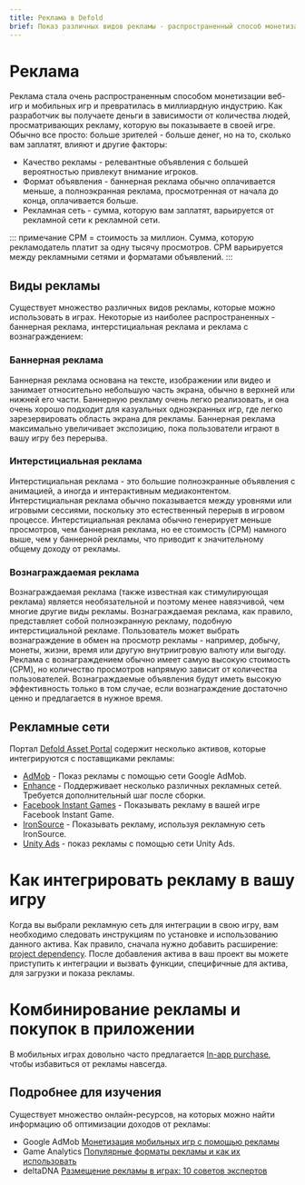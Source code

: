 ```yaml
---
title: Реклама в Defold
brief: Показ различных видов рекламы - распространенный способ монетизации мобильных и веб игр. В этом руководстве показано несколько способов монетизации игры с помощью рекламы.
---
```


# Реклама

Реклама стала очень распространенным способом монетизации веб-игр и мобильных игр и превратилась в миллиардную индустрию. Как разработчик вы получаете деньги в зависимости от количества людей, просматривающих рекламу, которую вы показываете в своей игре. Обычно все просто: больше зрителей - больше денег, но на то, сколько вам заплатят, влияют и другие факторы:

* Качество рекламы - релевантные объявления с большей вероятностью привлекут внимание игроков.
* Формат объявления - баннерная реклама обычно оплачивается меньше, а полноэкранная реклама, просмотренная от начала до конца, оплачивается больше.
* Рекламная сеть - сумма, которую вам заплатят, варьируется от рекламной сети к рекламной сети.

::: примечание
CPM = стоимость за миллион. Сумма, которую рекламодатель платит за одну тысячу просмотров. CPM варьируется между рекламными сетями и форматами объявлений.
:::

## Виды рекламы

Существует множество различных видов рекламы, которые можно использовать в играх. Некоторые из наиболее распространенных - баннерная реклама, интерстициальная реклама и реклама с вознаграждением:

### Баннерная реклама

Баннерная реклама основана на тексте, изображении или видео и занимает относительно небольшую часть экрана, обычно в верхней или нижней его части. Баннерную рекламу очень легко реализовать, и она очень хорошо подходит для казуальных одноэкранных игр, где легко зарезервировать область экрана для рекламы. Баннерная реклама максимально увеличивает экспозицию, пока пользователи играют в вашу игру без перерыва.

### Интерстициальная реклама

Интерстициальная реклама - это большие полноэкранные объявления с анимацией, а иногда и интерактивным медиаконтентом. Интерстициальная реклама обычно показывается между уровнями или игровыми сессиями, поскольку это естественный перерыв в игровом процессе. Интерстициальная реклама обычно генерирует меньше просмотров, чем баннерная реклама, но ее стоимость (CPM) намного выше, чем у баннерной рекламы, что приводит к значительному общему доходу от рекламы.

### Вознаграждаемая реклама

Вознаграждаемая реклама (также известная как стимулирующая реклама) является необязательной и поэтому менее навязчивой, чем многие другие виды рекламы. Вознаграждаемая реклама, как правило, представляет собой полноэкранную рекламу, подобную интерстициальной рекламе. Пользователь может выбрать вознаграждение в обмен на просмотр рекламы - например, добычу, монеты, жизни, время или другую внутриигровую валюту или выгоду. Реклама с вознаграждением обычно имеет самую высокую стоимость (CPM), но количество просмотров напрямую зависит от количества пользователей. Вознаграждаемые объявления будут иметь высокую эффективность только в том случае, если вознаграждение достаточно ценно и предлагается в нужное время.


## Рекламные сети

Портал [Defold Asset Portal](/tags/stars/ads/) содержит несколько активов, которые интегрируются с поставщиками рекламы:

* [AdMob](https://defold.com/assets/admob-defold/) - Показ рекламы с помощью сети Google AdMob.
* [Enhance](https://defold.com/assets/enhance/) - Поддерживает несколько различных рекламных сетей. Требуется дополнительный шаг после сборки.
* [Facebook Instant Games](https://defold.com/assets/facebookinstantgames/) - Показывать рекламу в вашей игре Facebook Instant Game.
* [IronSource](https://defold.com/assets/ironsource/) - Показывать рекламу, используя рекламную сеть IronSource.
* [Unity Ads](https://defold.com/assets/defvideoads/) - показ рекламы с помощью сети Unity Ads.


# Как интегрировать рекламу в вашу игру

Когда вы выбрали рекламную сеть для интеграции в свою игру, вам необходимо следовать инструкциям по установке и использованию данного актива. Как правило, сначала нужно добавить расширение: [project dependency](/manuals/libraries/#setting-up-library-dependencies). После добавления актива в ваш проект вы можете приступить к интеграции и вызвать функции, специфичные для актива, для загрузки и показа рекламы.


# Комбинирование рекламы и покупок в приложении

В мобильных играх довольно часто предлагается [In-app purchase](/manuals/iap), чтобы избавиться от рекламы навсегда.


## Подробнее для изучения

Существует множество онлайн-ресурсов, на которых можно найти информацию об оптимизации доходов от рекламы:

* Google AdMob [Монетизация мобильных игр с помощью рекламы](https://admob.google.com/home/resources/monetize-mobile-game-with-ads/)
* Game Analytics [Популярные форматы рекламы и как их использовать](https://gameanalytics.com/blog/popular-mobile-game-ad-formats.html)
* deltaDNA [Размещение рекламы в играх: 10 советов экспертов](https://deltadna.com/blog/ad-serving-in-games-10-tips/)
